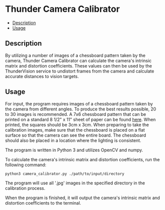 # Thunder Camera Calibrator

* [Description](#description)
* [Usage](#usage)

## Description
By utilizing a number of images of a chessboard pattern taken by the camera, Thunder Camera Calibrator can calculate the camera's intrinsic matrix and distortion coefficients. These values can then be used by the ThunderVision service to undistort frames from the camera and calculate accurate distances to vision targets.

## Usage
For input, the program requires images of a chessboard pattern taken by the camera from different angles. To produce the best results possible, 20 to 30 images is recommended. A 7x6 chessboard pattern that can be printed on a standard 8 1/2" x 11" sheet of paper can be found [here](https://github.com/frc1511/ThunderVision/blob/main/tools/camera_calibrator/7x5_chessboard.pdf). When printed, the squares should be 3cm x 3cm. When preparing to take the calibration images, make sure that the chessboard is placed on a flat surface so that the camera can see the entire board. The chessboard should also be placed in a location where the lighting is consistent.

The program is written in Python 3 and utilizes OpenCV and numpy.

To calculate the camera's intrinsic matrix and distortion coefficients, run the following command:

```bash
python3 camera_calibrator.py ./path/to/input/directory
```

The program will use all '.jpg' images in the specified directory in the calibration process.

When the program is finished, it will output the camera's intrinsic matrix and distortion coefficients to the terminal. 
